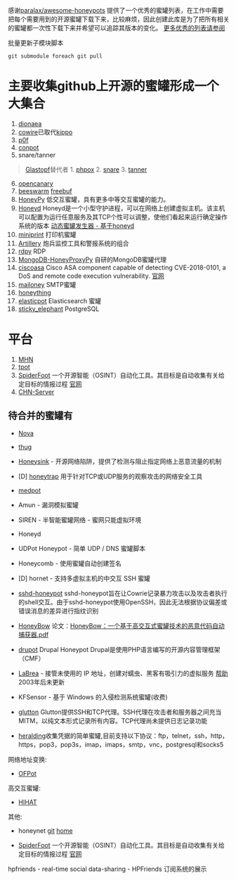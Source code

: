 感谢[paralax/awesome-honeypots](https://github.com/paralax/awesome-honeypots.git) 提供了一个优秀的蜜罐列表，在工作中需要把每个需要用到的开源蜜罐下载下来，比较麻烦，因此创建此库是为了把所有相关的蜜罐都一次性下载下来并希望可以追踪其版本的变化。
[更多优秀的列表请参阅](https://github.com/sindresorhus/awesome.git)

批量更新子模块脚本
```
git submodule foreach git pull
```
# 主要收集github上开源的蜜罐形成一个大集合

1. [dionaea](https://github.com/DinoTools/dionaea.git)
2. [cowire](https://github.com/cowrie/cowrie.git)已取代[kippo](https://github.com/desaster/kippo.git)
3. [p0f](https://github.com/p0f/p0f.git)
4. [conpot](https://github.com/mushorg/conpot.git)
5. snare/tanner
> [Glastopf](https://github.com/mushorg/glastopf)替代者
	1. [phpox](https://github.com/mushorg/phpox.git)
	2. [snare](https://github.com/mushorg/snare.git)
	3. [tanner](https://github.com/mushorg/tanner.git) 
6. [opencanary](https://github.com/thinkst/opencanary.git)
7. [beeswarm](https://github.com/honeynet/beeswarm.git) [freebuf](https://www.freebuf.com/sectool/122214.html)
8. [HoneyPy](https://github.com/foospidy/HoneyPy) 低交互蜜罐，具有更多中等交互蜜罐的能力。
9. [Honeyd](https://github.com/DataSoft/Honeyd) Honeyd是一个小型守护进程，可以在网络上创建虚拟主机。该主机可以配置为运行任意服务及其TCP个性可以调整，使他们看起来运行确定操作系统的版本 [动态蜜罐发生器 - 基于honeyd](https://github.com/ppgirl/InfHoney)
10. [miniprint](https://github.com/sa7mon/miniprint) 打印机蜜罐
11. [Artillery](https://github.com/BinaryDefense/artillery) 炮兵监控工具和警报系统的组合
12. [rdpy](https://github.com/citronneur/rdpy) RDP
13. [MongoDB-HoneyProxyPy](https://github.com/jwxa2015/MongoDB-HoneyProxyPy) 自研的MongoDB蜜罐代理
14. [ciscoasa](https://github.com/cymmetria/ciscoasa_honeypot) Cisco ASA component capable of detecting CVE-2018-0101, a DoS and remote code execution vulnerability. [官网](https://community.cymmetria.com/)
15. [mailoney](https://github.com/awhitehatter/mailoney.git) SMTP蜜罐
16. [honeything](https://github.com/omererdem/honeything) 
17. [elasticpot](https://gitlab.com/bontchev/elasticpot) Elasticsearch 蜜罐
18. [sticky_elephant](https://github.com/betheroot/sticky_elephant.git) PostgreSQL


# 平台
1. [MHN](https://github.com/threatstream/mhn)
2. [tpot](https://github.com/EpistasisLab/tpot.git)
3. [SpiderFoot](https://github.com/smicallef/spiderfoot) 一个开源智能（OSINT）自动化工具。其目标是自动收集有关给定目标的情报过程 [官网](http：//www.spiderfoot.net)
4. [CHN-Server](https://github.com/CommunityHoneyNetwork/CHN-Server)

## 待合并的蜜罐有
* [Nova](https://github.com/DataSoft/Nova.git)
* [thug](https://github.com/buffer/thug.git)
* [Honeysink](http://www.honeynet.org/node/773) - 开源网络陷阱，提供了检测与阻止指定网络上恶意流量的机制

* [D] [honeytrap](https://github.com/armedpot/honeytrap) 用于针对TCP或UDP服务的观察攻击的网络安全工具
* [medpot](https://github.com/schmalle/medpot) 
* Amun - 漏洞模拟蜜罐
* SIREN - 半智能蜜罐网络 - 蜜网只能虚拟环境
* Honeyd
* UDPot Honeypot - 简单 UDP / DNS 蜜罐脚本
* Honeycomb - 使用蜜罐自动创建签名
* [D] hornet - 支持多虚拟主机的中交互 SSH 蜜罐
* [sshd-honeypot](https://github.com/amv42/sshd-honeypot) sshd-honeypot旨在让Cowrie记录暴力攻击以及攻击者执行的shell交互。由于sshd-honeypot使用OpenSSH，因此无法根据协议偏差或错误消息的差异进行指纹识别
* [HoneyBow](https://sourceforge.net/projects/honeybow/)  论文：[HoneyBow：一个基于高交互式蜜罐技术的恶意代码自动捕获器.pdf](./doc/HoneyBow：一个基于高交互式蜜罐技术的恶意代码自动捕获器.pdf)
* [drupot](https://github.com/d1str0/drupot) Drupal Honeypot Drupal是使用PHP语言编写的开源内容管理框架（CMF）
* [LaBrea](http://labrea.sourceforge.net/) - 接管未使用的 IP 地址，创建对蠕虫、黑客有吸引力的虚拟服务 [帮助](https://www.mankier.com/1/labrea#) 2003年后未更新
* KFSensor - 基于 Windows 的入侵检测系统蜜罐(收费)
* [glutton](https://github.com/mushorg/glutton) Glutton提供SSH和TCP代理。SSH代理在攻击者和服务器之间充当MITM，以纯文本形式记录所有内容。TCP代理尚未提供日志记录功能
* [heralding](https://github.com/johnnykv/heralding)收集凭据的简单蜜罐,目前支持以下协议：ftp，telnet，ssh，http，https，pop3，pop3s，imap，imaps，smtp，vnc，postgresql和socks5

网络地址变换:    
* [OFPot](https://github.com/upa/ofpot)
 
高交互蜜罐:

* [HIHAT](https://github.com/honeynet/HIHAT)

其他:

* honeynet [git](https://github.com/honeynet)      [home](https://www.honeynet.org/)

* [SpiderFoot](https://github.com/smicallef/spiderfoot) 一个开源智能（OSINT）自动化工具。其目标是自动收集有关给定目标的情报过程 [官网](http：//www.spiderfoot.net)

hpfriends - real-time social data-sharing - HPFriends 订阅系统的展示
